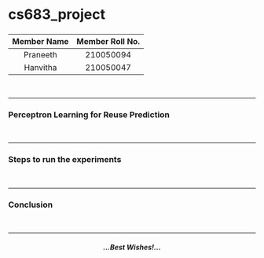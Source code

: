 # cs683_project

### <Project-Title>

### <Team-Name>

| **Member Name** | **Member Roll No.** |
| :-------------: | :-----------------: |
|   Praneeth      |   210050094         |
|   Hanvitha      |   210050047         |


<br/>

---

### Perceptron Learning for Reuse Prediction



<br/>

---

### Steps to run the experiments



<br/>

---

### Conclusion



<br/>

---

<center><em><h4>...Best Wishes!...</h4></em></center>
